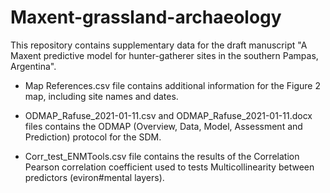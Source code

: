 # Maxent-grassland-archaeology
This repository contains supplementary data for the draft manuscript "A Maxent predictive model for hunter-gatherer sites in the southern Pampas, Argentina".

* Map References.csv file contains additional information for the Figure 2 map, including site names and dates.

* ODMAP_Rafuse_2021-01-11.csv and ODMAP_Rafuse_2021-01-11.docx files contains the ODMAP (Overview, Data, Model, Assessment and Prediction) protocol for the SDM.

* Corr_test_ENMTools.csv file contains the results of the Correlation Pearson correlation coefficient used to tests Multicollinearity between predictors (eviron#mental layers).

